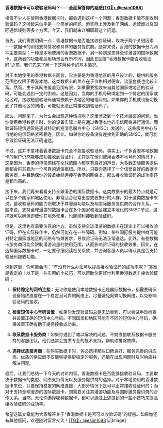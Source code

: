 **香港数据卡可以收验证码吗？——全面解答你的疑惑[[TG💪+ @esim1088](https://t.me/s/esim1088)]**

相信不少人在使用香港数据卡时，都会遇到这样一个问题：香港数据卡能不能收到验证码？这听起来似乎是一个简单的问题，但实际上涉及到了网络、运营商以及国际通信规则等多个方面。今天，我们就来详细聊聊这个问题。

首先，我们需要明确一点：香港数据卡是否能接收验证码，取决于两个关键因素——数据卡的网络支持情况和具体的服务提供商。通常来说，香港的数据卡分为两种主要类型：一种是本地使用的香港数据卡，另一种则是支持全球漫游的国际数据卡。这两者的功能和适用场景会有所不同，因此在回答“香港数据卡能否收验证码”之前，我们先来了解一下这两种卡的基本情况。

对于本地使用的香港数据卡而言，它主要是为香港地区的用户设计的，提供的服务范围也仅限于香港本地。这类数据卡的优点在于价格相对便宜，流量套餐也比较丰富。然而，由于其网络覆盖范围有限，如果需要接收来自其他国家或地区的验证码，可能会遇到一定的困难。这是因为，当你的手机号码绑定到一个特定的国家或地区时，接收短信验证码通常依赖于该地区的电信网络。如果你的手机或设备切换到了其他地区的网络，可能就无法正常接收到验证码了。

那么，问题来了，为什么会出现这种情况呢？这里涉及到一个技术层面的问题。当你使用香港数据卡时，你的设备实际上是在通过香港本地的电信网络进行通信。而验证码短信通常是通过特定的短消息服务中心（SMSC）发送的，这些服务中心与当地的电信网络紧密相连。因此，如果你的设备没有连接到正确的SMSC，就可能导致验证码无法正确送达。

不过，这并不意味着香港数据卡完全不能接收验证码。事实上，许多香港本地数据卡的用户仍然能够成功接收到验证码，尤其是在他们使用香港本地号码的情况下。这是因为，香港的电信网络在全球范围内都享有良好的声誉，大多数国际服务提供商都会将其视为一个可靠的通信枢纽。所以，只要你选择了一个信誉良好的数据卡服务商，并且确保你的设备始终连接在香港的网络上，那么接收验证码的成功率还是相当高的。

接下来，我们再来看看支持全球漫游的国际数据卡。这类数据卡的最大特点就是可以在多个国家和地区使用，非常适合经常出差或者旅行的人群。对于这类数据卡来说，接收验证码的能力则取决于其漫游功能以及与国际服务提供商的合作关系。一般来说，支持全球漫游的数据卡会在多个国家和地区建立本地化的SMSC节点，这样就可以确保即使你在境外使用，也能顺利接收到验证码。

但是，这里也有需要注意的地方。虽然支持全球漫游的数据卡在理论上可以接收验证码，但在实际操作中，仍然可能存在一些障碍。例如，某些国际服务提供商可能对特定国家或地区的网络有特殊要求，导致验证码无法正常送达。此外，有些数据卡服务商可能会限制漫游流量的使用范围，从而影响验证码的接收效果。因此，在选择国际数据卡时，一定要仔细阅读相关条款，并咨询客服人员以确认其是否支持验证码接收功能。

说到这里，你可能会问：“有没有什么办法可以提高接收验证码的成功率呢？”答案是肯定的！以下是一些实用的小技巧，可以帮助你更好地利用香港数据卡接收验证码：

1. **保持稳定的网络连接**：无论你是使用本地数据卡还是国际数据卡，都需要确保设备始终连接在一个稳定且可靠的网络上。尽量避免频繁切换网络，以免影响验证码的接收。

2. **检查短信中心号码设置**：如果你发现验证码总是无法收到，可以尝试手动检查并设置正确的短信中心号码。不同国家和地区可能有不同的短信中心号码，确保设置正确有助于提高接收成功率。

3. **联系数据卡服务商**：如果你遇到了难以解决的问题，不妨直接联系数据卡服务商的客服团队。他们通常会提供专业的技术支持，帮助你排除故障。

4. **选择优质服务商**：在购买数据卡时，务必选择那些口碑良好、服务完善的供应商。优质的供应商不仅能够提供更稳定的服务，还能在出现问题时及时响应并解决问题。

最后，让我们总结一下今天的讨论内容。香港数据卡是否能够接收验证码，主要取决于数据卡的类型、网络支持情况以及服务提供商的选择。对于本地使用的香港数据卡来说，只要保持稳定的网络连接，大部分情况下是可以正常接收验证码的；而对于支持全球漫游的国际数据卡，则需要关注其漫游功能及与国际服务提供商的合作关系。当然，无论你选择哪种数据卡，都可以通过上述提到的一些小技巧来提高接收验证码的成功率。

希望这篇文章能为大家解答关于“香港数据卡是否可以收验证码”的疑惑。如果你还有其他疑问，欢迎随时留言交流！[[TG💪+ @esim1088](https://t.me/s/esim1088) ![Image](https://i.postimg.cc/4NQfJmqS/Snipaste-2025-05-13-00-14-12.png)]